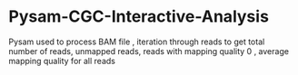 # Pysam-CGC-Interactive-Analysis
Pysam used to process BAM file , iteration through reads to get total number of reads, unmapped reads, reads with mapping quality 0 , average mapping quality for all reads
